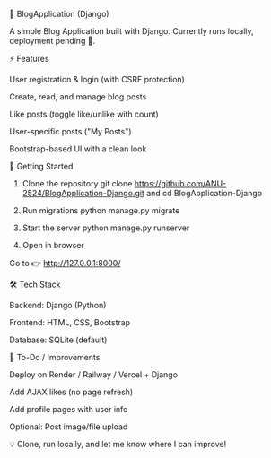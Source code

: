 📝 BlogApplication (Django)

A simple Blog Application built with Django.
Currently runs locally, deployment pending 🚀.

⚡ Features

User registration & login (with CSRF protection)

Create, read, and manage blog posts

Like posts (toggle like/unlike with count)

User-specific posts ("My Posts")

Bootstrap-based UI with a clean look

🚀 Getting Started
1. Clone the repository
git clone https://github.com/ANU-2524/BlogApplication-Django.git and 
cd BlogApplication-Django

2. Run migrations
python manage.py migrate

3. Start the server
python manage.py runserver

4. Open in browser

Go to 👉 http://127.0.0.1:8000/

🛠️ Tech Stack

Backend: Django (Python)

Frontend: HTML, CSS, Bootstrap

Database: SQLite (default)

📌 To-Do / Improvements

 Deploy on Render / Railway / Vercel + Django

 Add AJAX likes (no page refresh)

 Add profile pages with user info

 Optional: Post image/file upload

💡 Clone, run locally, and let me know where I can improve!